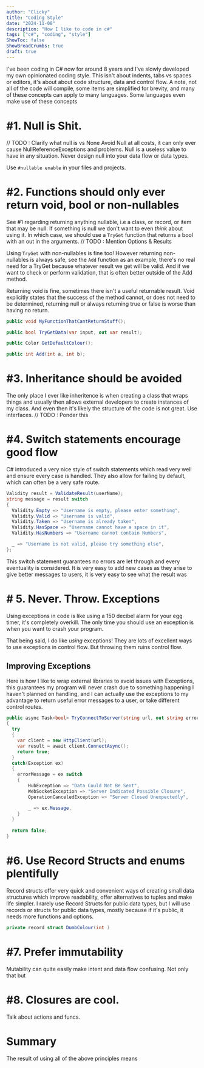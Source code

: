 ```yaml
---
author: "Clicky"
title: "Coding Style"
date: "2024-11-08"
description: "How I like to code in c#"
tags: ["c#", "coding", "style"]
ShowToc: false
ShowBreadCrumbs: true
draft: true
---
```


I've been coding in C# now for around 8 years and I've slowly developed my own opinionated coding style. This isn't about indents, tabs vs spaces or editors, it's about about code structure, data and control flow. A note, not all of the code will compile, some items are simplified for brevity, and many of these concepts can apply to many languages. Some languages even make use of these concepts 


# #1. Null is Shit.
// TODO : Clarify what null is vs None
Avoid Null at all costs, it can only ever cause NullReferenceExceptions and problems. Null is a useless value to have in any situation. Never design null into your data flow or data types.

Use `#nullable enable` in your files and projects.


# #2. Functions should only ever return void, bool or non-nullables
See #1 regarding returning anything nullable, i.e a class, or record, or item that may be null. If something is null we don't want to even _think_ about using it. In which case, we should use a `TryGet` function that returns a bool with an out in the arguments.
// TODO : Mention Options & Results

Using `TryGet` with non-nullables is fine too! However returning non-nullables is always safe, see the `Add` function as an example, there's no real need for a TryGet because whatever result we get will be valid. And if we want to check or perform validation, that is often better outside of the Add method.

Returning void is fine, sometimes there isn't a useful returnable result. Void explicitly states that the success of the method cannot, or does not need to be determined, returning null or always returning true or false is worse than having no return.


``` C#
public void MyFunctionThatCantReturnStuff();

public bool TryGetData(var input, out var result);

public Color GetDefaultColour();

public int Add(int a, int b);
```


# #3. Inheritance should be avoided
The only place I ever like inheritence is when creating a class that wraps things and usually then allows external developers to create instances of my class. And even then it's likely the structure of the code is not great. Use interfaces.
// TODO : Ponder this


# #4. Switch statements encourage good flow
C# introduced a very nice style of switch statements which read very well and ensure every case is handled. They also allow for failing by default, which can often be a very safe route.

``` c#
Validity result = ValidateResult(userName);
string message = result switch
{
  Validity.Empty => "Username is empty, please enter something",
  Validity.Valid => "Username is valid",
  Validity.Taken => "Username is already taken",
  Validity.HasSpace => "Username cannot have a space in it",
  Validity.HasNumbers => "Username cannot contain Numbers",

  _ => "Username is not valid, please try something else",
};
```
This switch statement guarantees no errors are let through and every eventuality is considered. It is very easy to add new cases as they arise to give better messages to users, it is very easy to see what the result was 


# # 5. Never. Throw. Exceptions
Using exceptions in code is like using a 150 decibel alarm for your egg timer, it's completely overkill. The only time you should use an exception is when you want to crash your program.

That being said, I do like _using_ exceptions! They are lots of excellent ways to use exceptions in control flow. But throwing them ruins control flow.

## Improving Exceptions
Here is how I like to wrap external libraries to avoid issues with Exceptions, this guarantees my program will never crash due to something happening I haven't planned on handling, and I can actually use the exceptions to my advantage to return useful error messages to a user, or take different control routes.

``` c#
public async Task<bool> TryConnectToServer(string url, out string errorMessage)
{
  try
  {
    var client = new HttpClient(url);
    var result = await client.ConnectAsync();
    return true;
  }
  catch(Exception ex)
  {
    errorMessage = ex switch
    {
        HubException => "Data Could Not Be Sent",
        WebSocketException => "Server Indicated Possible Closure",
        OperationCanceledException => "Server Closed Unexpectedly",

        _ => ex.Message,
    }
  }
  
  return false;
}
```


# #6. Use Record Structs and enums plentifully
Record structs offer very quick and convenient ways of creating small data structures which improve readability, offer alternatives to tuples and make life simpler. I rarely use Record Structs for public data types, but I will use records or structs for public data types, mostly because if it's public, it needs more functions and options.

``` c#
private record struct DumbColour(int )
```


# #7. Prefer immutability
Mutability can quite easily make intent and data flow confusing. Not only that but 


# #8. Closures are cool.
Talk about actions and funcs.


# Summary
The result of using all of the above principles means 